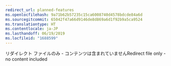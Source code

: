 ```yaml
---
redirect_url: planned-features
ms.openlocfilehash: 9a71b62b57235c15ca6008740d4578bdcde84a6d
ms.sourcegitcommit: 65042f47a66d9146de8d869a6d1f92b9a5ca9524
ms.translationtype: HT
ms.contentlocale: ja-JP
ms.lasthandoff: 06/19/2019
ms.locfileid: "1688599"
---
```

<span data-ttu-id="0ca33-101">リダイレクト ファイルのみ - コンテンツは含まれていません</span><span class="sxs-lookup"><span data-stu-id="0ca33-101">Redirect file only - no content included</span></span>